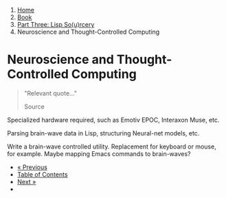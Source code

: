 <ol class="breadcrumb">
  <li><a href="/">Home</a></li>
  <li><a href="/book/">Book</a></li>
  <li><a href="/book/3-0-0-overview/">Part Three: Lisp So(u)rcery</a></li>
  <li class="active">Neuroscience and Thought-Controlled Computing</li>
</ol>

# Neuroscience and Thought-Controlled Computing

> "Relevant quote..."
> <footer>Source</footer>

Specialized hardware required, such as Emotiv EPOC, Interaxon Muse, etc.

Parsing brain-wave data in Lisp, structuring Neural-net models, etc.

Write a brain-wave controlled utility.  Replacement for keyboard or mouse, for example.  Maybe mapping Emacs commands to brain-waves?

<ul class="pager">
  <li class="previous"><a href="/book/">&laquo; Previous</a></li>
  <li><a href="/book/">Table of Contents</a></li>
  <li class="next"><a href="/book/">Next &raquo;</a><li>
</ul>
